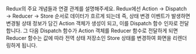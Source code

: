Redux의 주요 개념들과 연결 관계를 설명해주세요.
Redux에선 Action → Dispatch → Reducer → Store 순서로 데이터가 흐르게 되는데 즉, 상태 변경 이벤트가 발생하면 변경될 상태 정보가 담긴 Action 객체가 생성이 되고, 이를 Dispatch 함수 인자로 전달합니다. 그 다음 Dispatch 함수가 Action 객체를 Reducer 함수로 전달하게 되면 Reducer 함수는 값에 따라 전역 상태 저장소인 Store 상태를 변경하여 화면을 리렌더링하게 됩니다.